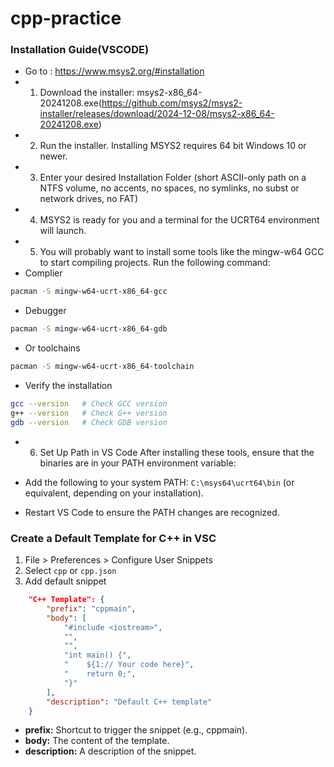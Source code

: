 # cpp-practice

### Installation Guide(VSCODE)

- Go to : https://www.msys2.org/#installation
- 1.  Download the installer: msys2-x86_64-20241208.exe(https://github.com/msys2/msys2-installer/releases/download/2024-12-08/msys2-x86_64-20241208.exe)
- 2.  Run the installer. Installing MSYS2 requires 64 bit Windows 10 or newer.
- 3.  Enter your desired Installation Folder (short ASCII-only path on a NTFS volume, no accents, no spaces, no symlinks, no subst or network drives, no FAT)
- 4.  MSYS2 is ready for you and a terminal for the UCRT64 environment will launch.
- 5.  You will probably want to install some tools like the mingw-w64 GCC to start compiling projects. Run the following command:
- Complier

```bash
pacman -S mingw-w64-ucrt-x86_64-gcc
```

- Debugger

```bash
pacman -S mingw-w64-ucrt-x86_64-gdb
```

- Or toolchains

```bash
pacman -S mingw-w64-ucrt-x86_64-toolchain
```

- Verify the installation

```bash
gcc --version   # Check GCC version
g++ --version   # Check G++ version
gdb --version   # Check GDB version
```

- 6. Set Up Path in VS Code
     After installing these tools, ensure that the binaries are in your PATH environment variable:

- Add the following to your system PATH: `C:\msys64\ucrt64\bin` (or equivalent, depending on your installation).
- Restart VS Code to ensure the PATH changes are recognized.

### Create a Default Template for C++ in VSC

1. File > Preferences > Configure User Snippets
2. Select `cpp` or `cpp.json`
3. Add default snippet

```json
    "C++ Template": {
        "prefix": "cppmain",
        "body": [
            "#include <iostream>",
            "",
            "",
            "int main() {",
            "    ${1:// Your code here}",
            "    return 0;",
            "}"
        ],
        "description": "Default C++ template"
    }
```

- **prefix:** Shortcut to trigger the snippet (e.g., cppmain).
- **body:** The content of the template.
- **description:** A description of the snippet.
